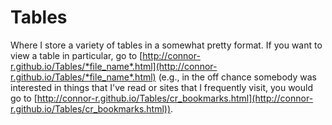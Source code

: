 # Tables

Where I store a variety of tables in a somewhat pretty format. If you want to view a table in particular, go to [http://connor-r.github.io/Tables/*file_name*.html](http://connor-r.github.io/Tables/*file_name*.html) (e.g., in the off chance somebody was interested in things that I've read or sites that I frequently visit, you would go to [http://connor-r.github.io/Tables/cr_bookmarks.html](http://connor-r.github.io/Tables/cr_bookmarks.html)).